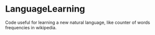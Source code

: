 LanguageLearning
================

Code useful for learning a new natural language, like counter of words frequencies in wikipedia.

